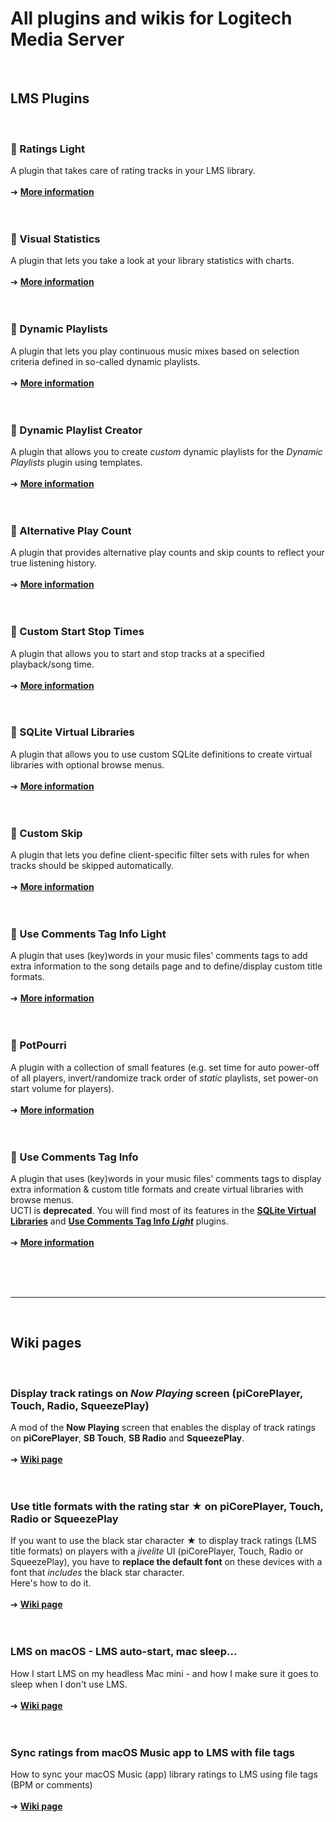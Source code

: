 All plugins and wikis for Logitech Media Server
====
<br>

## LMS Plugins
<br>

### 🔵 Ratings Light
A plugin that takes care of rating tracks in your LMS library.<br><br>
➔ [**More information**](https://github.com/AF-1/lms-ratingslight#ratings-light)
<br><br><br>


### 🔵 Visual Statistics
A plugin that lets you take a look at your library statistics with charts.<br><br>
➔ [**More information**](https://github.com/AF-1/lms-visualstatistics#visual-statistics)
<br><br><br>


### 🔵 Dynamic Playlists
A plugin that lets you play continuous music mixes based on selection criteria defined in so-called dynamic playlists.<br><br>
➔ [**More information**](https://github.com/AF-1/lms-dynamicplaylists#dynamic-playlists)
<br><br><br>


### 🔵 Dynamic Playlist Creator

A plugin that allows you to create *custom* dynamic playlists for the *Dynamic Playlists* plugin using templates.<br><br>
➔ [**More information**](https://github.com/AF-1/lms-dynamicplaylistcreator#dynamic-playlist-creator)
<br><br><br>


### 🔵 Alternative Play Count
A plugin that provides alternative play counts and skip counts to reflect your true listening history.<br><br>
➔ [**More information**](https://github.com/AF-1/lms-alternativeplaycount#alternative-play-count)
<br><br><br>


### 🔵 Custom Start Stop Times
A plugin that allows you to start and stop tracks at a specified playback/song time.<br><br>
➔ [**More information**](https://github.com/AF-1/lms-customstartstoptimes#custom-start-stop-times)
<br><br><br>


### 🔵 SQLite Virtual Libraries
A plugin that allows you to use custom SQLite definitions to create virtual libraries with optional browse menus.<br><br>
➔ [**More information**](https://github.com/AF-1/lms-sqlitevirtuallibraries#sqlite-virtual-libraries)
<br><br><br>


### 🔵 Custom Skip
A plugin that lets you define client-specific filter sets with rules for when tracks should be skipped automatically.<br><br>
➔ [**More information**](https://github.com/AF-1/lms-customskip#custom-skip)
<br><br><br>


### 🔵 Use Comments Tag Info Light

A plugin that uses (key)words in your music files' comments tags to add extra information to the song details page and to define/display custom title formats.<br><br>
➔ [**More information**](https://github.com/AF-1/lms-usecommentstaginfolight#use-comments-tag-info-light)
<br><br><br>


### 🔵 PotPourri

A plugin with a collection of small features (e.g. set time for auto power-off of all players, invert/randomize track order of *static* playlists, set power-on start volume for players).<br><br>
➔ [**More information**](https://github.com/AF-1/lms-potpourri#potpourri)
<br><br><br>


### 🚫 Use Comments Tag Info
A plugin that uses (key)words in your music files' comments tags to display extra information & custom title formats and create virtual libraries with browse menus.<br>
UCTI is **deprecated**. You will find most of its features in the [**SQLite Virtual Libraries**](https://github.com/AF-1/lms-sqlitevirtuallibraries) and [**Use Comments Tag Info *Light***](https://github.com/AF-1/lms-usecommentstaginfolight) plugins.
<br><br>
➔ [**More information**](https://github.com/AF-1/lms-usecommenttaginfo#use-comment-tag-info)
<br><br><br>


<br><hr><br>

## Wiki pages
<br>

### Display track ratings on *Now Playing* screen (piCorePlayer, Touch, Radio, SqueezePlay)

A mod of the **Now Playing** screen that enables the display of track ratings on **piCorePlayer**, **SB Touch**, **SB Radio** and **SqueezePlay**.
<br><br>
➔ [**Wiki page**](https://github.com/AF-1/sobras/tree/main/lms-nowplaying_screen_with_ratings#display-ratings-on-now-playing-screen-touch-picoreplayer-radio)
<br><br><br>

### Use title formats with the rating star ★ on piCorePlayer, Touch, Radio or SqueezePlay

If you want to use the black star character ★ to display track ratings (LMS title formats) on players with a *jivelite* UI (piCorePlayer, Touch, Radio or SqueezePlay), you have to **replace the default font** on these devices with a font that *includes* the black star character.<br>
Here's how to do it.
<br><br>
➔ [**Wiki page**](https://github.com/AF-1/sobras/tree/main/lms-jivelite-change-font#change-font-on-picoreplayer-touch-radio-jivelite)
<br><br><br>

### LMS on macOS - LMS auto-start, mac sleep...

How I start LMS on my headless Mac mini - and how I make sure it goes to sleep when I don't use LMS.
<br><br>
➔ [**Wiki page**](https://github.com/AF-1/sobras/tree/main/lms-on-macos#lms-on-my-mac)
<br><br><br>

### Sync ratings from macOS Music app to LMS with file tags

How to sync your macOS Music (app) library ratings to LMS using file tags (BPM or comments)
<br><br>
➔ [**Wiki page**](https://github.com/AF-1/sobras/tree/main/lms-ratings-sync-file-tags#sync-ratings-from-macos-music-app-to-lms-with-file-tags)
<br><br><br>
